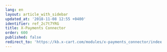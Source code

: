 ```yaml
---
lang: en
layout: article_with_sidebar
updated_at: '2018-11-08 12:55 +0400'
identifier: ref_2c7t7YRG
title: X-Payments Connector
order: 600
published: false
redirect_to: 'https://kb.x-cart.com/modules/x-payments_connector/index.html'
---
```

